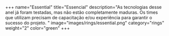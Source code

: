 +++
name="Essential"
title="Essencial"
description="As tecnologias desse anel já foram testadas, mas não estão completamente maduras. Os times que utilizam precisam de capacitação e/ou experiência para garantir o sucesso do projeto. "
image="images/rings/essential.png"
category="rings"
weight="2"
color="green"
+++